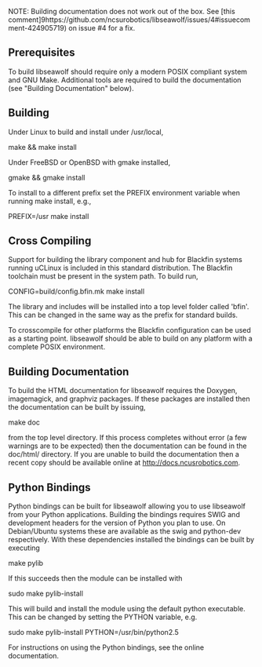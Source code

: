 NOTE: Building documentation does not work out of the box. See [this comment]9https://github.com/ncsurobotics/libseawolf/issues/4#issuecomment-424905719) on issue #4 for a fix.


Prerequisites
-------------

To build libseawolf should require only a modern POSIX compliant system and GNU
Make. Additional tools are required to build the documentation (see "Building
Documentation" below).



Building
--------

Under Linux to build and install under /usr/local,

  make && make install

Under FreeBSD or OpenBSD with gmake installed,

  gmake && gmake install

To install to a different prefix set the PREFIX environment variable when
running make install, e.g.,

  PREFIX=/usr make install



Cross Compiling
---------------

Support for building the library component and hub for Blackfin systems running
uCLinux is included in this standard distribution. The Blackfin toolchain must
be present in the system path. To build run,

  CONFIG=build/config.bfin.mk make install

The library and includes will be installed into a top level folder called
'bfin'. This can be changed in the same way as the prefix for standard builds.

To crosscompile for other platforms the Blackfin configuration can be used as a
starting point. libseawolf should be able to build on any platform with a
complete POSIX environment.



Building Documentation
----------------------

To build the HTML documentation for libseawolf requires the Doxygen,
imagemagick, and graphviz packages. If these packages are installed then the
documentation can be built by issuing,

  make doc

from the top level directory. If this process completes without error (a few
warnings are to be expected) then the documentation can be found in the
doc/html/ directory. If you are unable to build the documentation then a recent
copy should be available online at http://docs.ncusrobotics.com.



Python Bindings
---------------

Python bindings can be built for libseawolf allowing you to use libseawolf from
your Python applications. Building the bindings requires SWIG and development
headers for the version of Python you plan to use. On Debian/Ubuntu systems
these are available as the swig and python-dev respectively. With these
dependencies installed the bindings can be built by executing

  make pylib

If this succeeds then the module can be installed with

  sudo make pylib-install

This will build and install the module using the default python executable. This
can be changed by setting the PYTHON variable, e.g.

  sudo make pylib-install PYTHON=/usr/bin/python2.5

For instructions on using the Python bindings, see the online documentation.
